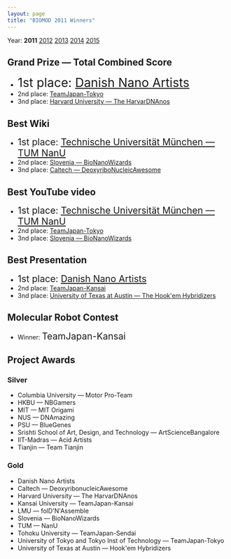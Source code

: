 ```yaml
---
layout: page
title: "BIOMOD 2011 Winners"
---
```


Year: **2011** [2012](/winners/2012.html) [2013](/winners/2013.html) [2014](/winners/2014.html) [2015](/winners/2015.html)

## Grand Prize — Total Combined Score

- <font style="font-size:200%;">1st place: <a href="http://openwetware.org/wiki/Biomod/2011/Aarhus/DanishNanoArtists">Danish Nano Artists</a></font>
- 2nd place: <a href="http://openwetware.org/wiki/Biomod/2011/TeamJapan/Tokyo">TeamJapan-Tokyo</a>
- 3nd place: <a href="http://openwetware.org/wiki/Biomod/2011/Harvard/HarvarDNAnos">Harvard University — The HarvarDNAnos</a>


## Best Wiki

- <font style="font-size:150%;">1st place: <a href="http://openwetware.org/wiki/Biomod/2011/TUM/TNT/Home">Technische Universität München — TUM NanU</a></font>
- 2nd place: <a href="http://openwetware.org/wiki/Biomod/2011/Slovenia/BioNanoWizards">Slovenia — BioNanoWizards</a>
- 3nd place: <a href="http://openwetware.org/wiki/Biomod/2011/Caltech/DeoxyriboNucleicAwesome">Caltech — DeoxyriboNucleicAwesome</a>

## Best YouTube video

- <font style="font-size:150%;">1st place: <a href="http://www.youtube.com/watch?v=cv4mFGpLC_w">Technische Universität München — TUM NanU</a></font>
- 2nd place: <a href="http://www.youtube.com/watch?v=aze2N57tcng">TeamJapan-Tokyo</a>
- 3nd place: <a href="http://www.youtube.com/watch?v=zpa1YJXFAuk">Slovenia — BioNanoWizards</a>

## Best Presentation

- <font style="font-size:150%;">1st place: <a href="http://openwetware.org/wiki/Biomod/2011/Aarhus/DanishNanoArtists">Danish Nano Artists</a></font>
- 2nd place: <a href="http://openwetware.org/wiki/Biomod/2011/TeamJapan/Kansai">TeamJapan-Kansai</a>
- 3nd place: <a href="http://openwetware.org/wiki/Biomod/2011/UTAustin/Hook%27em_Hybridizers">University of Texas at Austin — The Hook'em Hybridizers</a>

## Molecular Robot Contest
- Winner: <font style="font-size:150%;">TeamJapan-Kansai</font>


## Project Awards

### Silver
- Columbia University — Motor Pro-Team
- HKBU — NBGamers
- MIT — MIT Origami
- NUS — DNAmazing
- PSU — BlueGenes
- Srishti School of Art, Design, and Technology — ArtScienceBangalore
- IIT-Madras — Acid Artists
- Tianjin — Team Tianjin

### Gold
- Danish Nano Artists
- Caltech — DeoxyribonucleicAwesome
- Harvard University — The HarvarDNAnos
- Kansai University — TeamJapan-Kansai
- LMU — folD'N'Assemble
- Slovenia — BioNanoWizards
- TUM — NanU
- Tohoku University — TeamJapan-Sendai
- University of Tokyo and Tokyo Inst of Technology — TeamJapan-Tokyo
- University of Texas at Austin — Hook'em Hybridizers
